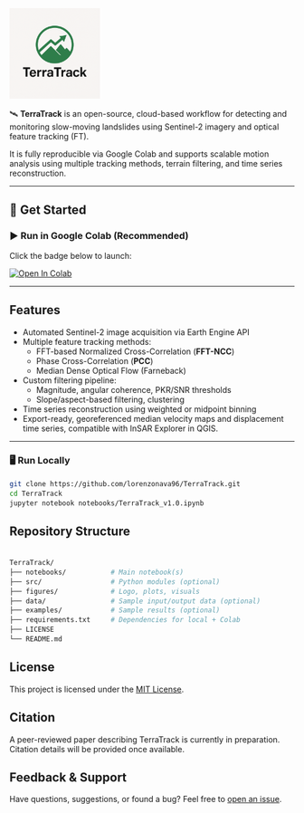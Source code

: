 <p align="left">
  <img src="figures/logo.png" alt="TerraTrack" width="160"/>
</p>

🛰️ **TerraTrack** is an open-source, cloud-based workflow for detecting and monitoring slow-moving landslides using Sentinel-2 imagery and optical feature tracking (FT).

It is fully reproducible via Google Colab and supports scalable motion analysis using multiple tracking methods, terrain filtering, and time series reconstruction.

---

## 📒 Get Started

### ▶️ Run in Google Colab (Recommended)

Click the badge below to launch:

[![Open In Colab](https://colab.research.google.com/assets/colab-badge.svg)](https://colab.research.google.com/github/lorenzonava96/TerraTrack/blob/main/notebooks/TerraTrack_v1.ipynb)

---

## Features

- Automated Sentinel-2 image acquisition via Earth Engine API
- Multiple feature tracking methods:
  - FFT-based Normalized Cross-Correlation (**FFT-NCC**)
  - Phase Cross-Correlation (**PCC**)
  - Median Dense Optical Flow (Farneback)
- Custom filtering pipeline:
  - Magnitude, angular coherence, PKR/SNR thresholds
  - Slope/aspect-based filtering, clustering
- Time series reconstruction using weighted or midpoint binning
- Export-ready, georeferenced median velocity maps and displacement time series, compatible with InSAR Explorer in QGIS.

---

### 🖥️ Run Locally

```bash
git clone https://github.com/lorenzonava96/TerraTrack.git
cd TerraTrack
jupyter notebook notebooks/TerraTrack_v1.0.ipynb
```

## Repository Structure
```bash

TerraTrack/
├── notebooks/           # Main notebook(s)
├── src/                 # Python modules (optional)
├── figures/             # Logo, plots, visuals
├── data/                # Sample input/output data (optional)
├── examples/            # Sample results (optional)
├── requirements.txt     # Dependencies for local + Colab
├── LICENSE
└── README.md

```
## License

This project is licensed under the [MIT License](LICENSE).

## Citation

A peer-reviewed paper describing TerraTrack is currently in preparation. Citation details will be provided once available.

## Feedback & Support

Have questions, suggestions, or found a bug? Feel free to [open an issue](https://github.com/lorenzonava96/TerraTrack/issues).


